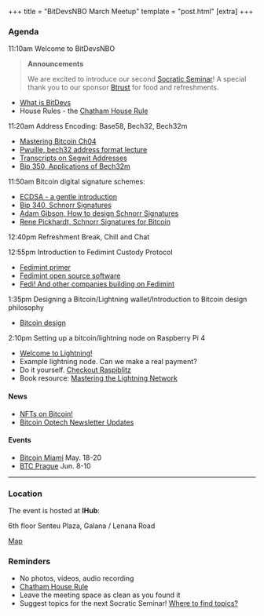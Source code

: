 +++
title = "BitDevsNBO March Meetup"
template = "post.html"
[extra]
+++

### Agenda

11:10am Welcome to BitDevsNBO
   > **Announcements**
   >
   > We are excited to introduce our second [Socratic Seminar](/about)! A special thank you to our sponsor [Btrust](http://btrust.tech/) for food and refreshments.

   - [What is BitDevs](https://www.bitdevsnbo.org/about)
   - House Rules - the [Chatham House Rule](https://www.chathamhouse.org/about-us/chatham-house-rule)

11:20am Address Encoding: Base58, Bech32, Bech32m
   - [Mastering Bitcoin Ch04](https://github.com/bitcoinbook/bitcoinbook/blob/develop/ch04.asciidoc)
   - [Pwuille, bech32 address format lecture](https://www.reddit.com/r/Bitcoin/comments/62fydd/pieter_wuille_lecture_on_new_bech32_address_format/)
   - [Transcripts on Segwit Addresses](https://btctranscripts.com/sf-bitcoin-meetup/2017-03-29-new-address-type-for-segwit-addresses/)
   - [Bip 350, Applications of Bech32m](https://github.com/bitcoin/bips/blob/master/bip-0350.mediawiki)

11:50am Bitcoin digital signature schemes:
   - [ECDSA - a gentle introduction](https://andrea.corbellini.name/2015/05/17/elliptic-curve-cryptography-a-gentle-introduction/)
   - [Bip 340, Schnorr Signatures](https://github.com/bitcoin/bips/blob/master/bip-0340.mediawiki)
   - [Adam Gibson, How to design Schnorr Signatures](https://www.youtube.com/watch?v=wjACBRJDfxc)
   - [Rene Pickhardt, Schnorr Signatures for Bitcoin](https://www.youtube.com/watch?v=n5aompcR9W0)

12:40pm Refreshment Break, Chill and Chat

12:55pm Introduction to Fedimint Custody Protocol
   - [Fedimint primer](https://fedimint.org/docs/intro)
   - [Fedimint open source software](https://github.com/fedimint)
   - [Fedi! And other companies building on Fedimint](https://www.fedi.xyz/)

1:35pm Designing a Bitcoin/Lightning wallet/Introduction to Bitcoin design philosophy
   - [Bitcoin design](https://bitcoin.design/)

2:10pm Setting up a bitcoin/lightning node on Raspberry Pi 4
   - [Welcome to Lightning!](https://lightning.network/)
   - Example lightning node. Can we make a real payment?
   - Do it yourself. [Checkout Raspiblitz](https://github.com/rootzoll/raspiblitz)
   - Book resource: [Mastering the Lightning Network](https://github.com/lnbook/lnbook/blob/develop/01_introduction.asciidoc)

#### News

  - [NFTs on Bitcoin!](https://ordinals.com)
  - [Bitcoin Optech Newsletter Updates](https://bitcoinops.org/en/newsletters/2023/03/08/)

#### Events
  - [Bitcoin Miami](https://b.tc/conference/) May. 18-20
  - [BTC Prague](https://www.btcprague.com) Jun. 8-10

---

### Location

The event is hosted at **IHub**:

6th floor Senteu Plaza, 
Galana / Lenana Road 

[Map](https://www.google.com/maps/place/iHub/@-1.2891199,36.7809786,17z/data=!3m1!4b1!4m5!3m4!1s0x182f109996536c39:0x4eb6d6e1e16b4153!8m2!3d-1.2891199!4d36.7831673)  

### Reminders

   - No photos, videos, audio recording
   - [Chatham House Rule](https://www.chathamhouse.org/about-us/chatham-house-rule)
   - Leave the meeting space as clean as you found it
   - Suggest topics for the next Socratic Seminar! [Where to find topics?](/about/find-topics)

